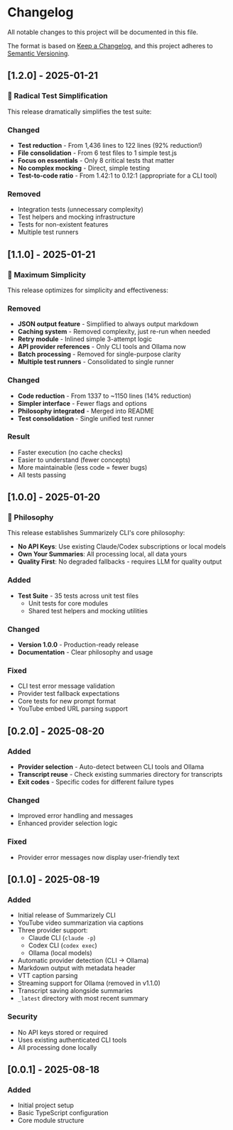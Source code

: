 # Changelog

All notable changes to this project will be documented in this file.

The format is based on [Keep a Changelog](https://keepachangelog.com/en/1.0.0/),
and this project adheres to [Semantic Versioning](https://semver.org/spec/v2.0.0.html).

## [1.2.0] - 2025-01-21

### 🎯 Radical Test Simplification

This release dramatically simplifies the test suite:

### Changed

- **Test reduction** - From 1,436 lines to 122 lines (92% reduction!)
- **File consolidation** - From 6 test files to 1 simple test.js
- **Focus on essentials** - Only 8 critical tests that matter
- **No complex mocking** - Direct, simple testing
- **Test-to-code ratio** - From 1.42:1 to 0.12:1 (appropriate for a CLI tool)

### Removed

- Integration tests (unnecessary complexity)
- Test helpers and mocking infrastructure
- Tests for non-existent features
- Multiple test runners

## [1.1.0] - 2025-01-21

### 🎯 Maximum Simplicity

This release optimizes for simplicity and effectiveness:

### Removed

- **JSON output feature** - Simplified to always output markdown
- **Caching system** - Removed complexity, just re-run when needed
- **Retry module** - Inlined simple 3-attempt logic
- **API provider references** - Only CLI tools and Ollama now
- **Batch processing** - Removed for single-purpose clarity
- **Multiple test runners** - Consolidated to single runner

### Changed

- **Code reduction** - From 1337 to ~1150 lines (14% reduction)
- **Simpler interface** - Fewer flags and options
- **Philosophy integrated** - Merged into README
- **Test consolidation** - Single unified test runner

### Result

- Faster execution (no cache checks)
- Easier to understand (fewer concepts)
- More maintainable (less code = fewer bugs)
- All tests passing

## [1.0.0] - 2025-01-20

### 🎯 Philosophy

This release establishes Summarizely CLI's core philosophy:

- **No API Keys**: Use existing Claude/Codex subscriptions or local models
- **Own Your Summaries**: All processing local, all data yours
- **Quality First**: No degraded fallbacks - requires LLM for quality output

### Added

- **Test Suite** - 35 tests across unit test files
  - Unit tests for core modules
  - Shared test helpers and mocking utilities

### Changed

- **Version 1.0.0** - Production-ready release
- **Documentation** - Clear philosophy and usage

### Fixed

- CLI test error message validation
- Provider test fallback expectations
- Core tests for new prompt format
- YouTube embed URL parsing support

## [0.2.0] - 2025-08-20

### Added

- **Provider selection** - Auto-detect between CLI tools and Ollama
- **Transcript reuse** - Check existing summaries directory for transcripts
- **Exit codes** - Specific codes for different failure types

### Changed

- Improved error handling and messages
- Enhanced provider selection logic

### Fixed

- Provider error messages now display user-friendly text

## [0.1.0] - 2025-08-19

### Added

- Initial release of Summarizely CLI
- YouTube video summarization via captions
- Three provider support:
  - Claude CLI (`claude -p`)
  - Codex CLI (`codex exec`)
  - Ollama (local models)
- Automatic provider detection (CLI → Ollama)
- Markdown output with metadata header
- VTT caption parsing
- Streaming support for Ollama (removed in v1.1.0)
- Transcript saving alongside summaries
- `_latest` directory with most recent summary

### Security

- No API keys stored or required
- Uses existing authenticated CLI tools
- All processing done locally

## [0.0.1] - 2025-08-18

### Added

- Initial project setup
- Basic TypeScript configuration
- Core module structure
